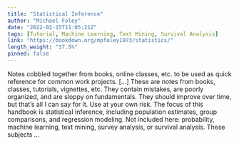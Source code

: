 ```yaml
---
title: "Statistical Inference"
author: "Michael Foley"
date: "2022-02-15T11:05:21Z"
tags: [Tutorial, Machine Learning, Text Mining, Survival Analysis]
link: "https://bookdown.org/mpfoley1973/statistics/"
length_weight: "37.5%"
pinned: false
---
```


Notes cobbled together from books, online classes, etc. to be used as quick reference for common work projects. [...] These are notes from books, classes, tutorials, vignettes, etc. They contain mistakes, are poorly organized, and are sloppy on fundamentals. They should improve over time, but that’s all I can say for it. Use at your own risk. The focus of this handbook is statistical inference, including population estimates, group comparisons, and regression modeling. Not included here: probability, machine learning, text mining, survey analysis, or survival analysis. These subjects ...
